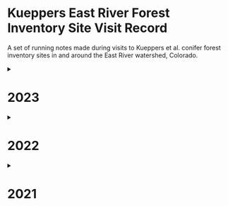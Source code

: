 # Kueppers East River Forest Inventory Site Visit Record

A set of running notes made during visits to Kueppers et al. conifer forest inventory sites in and around the East River watershed, Colorado. 

<details>
    <summary>
        <h1>2023</h1>
    </summary>
<p>

## 8/9/2023
### XX-PLN2
Arrived: NA  
Exited: NA  
Personnel: Worsham, MT Powell, Sewanee  

Mortality survey. Also repaired soil VWC logger and HOBO air T/RH cable. 

## 8/8/2023
### ER-APU1 

Mortality survey. Downloaded DTP data.

## 8/7/2023
### ER-BME1

Sensor data download and maintenance. 

### ER-BME3  

Mortality survey. Downloaded VWC data.

## 8/4/2023
### SR-PVG1
Arrived: NA  
Exited: NA  
Personnel: Worsham, MT Powell  

Sensor data download and maintenance. Site in poor shape due to heavy snow. Snow finally gone. 

### ER-APU1
Arrived: 09:45  
Exited: 11:50  
Personnel: Worsham, MT Powell  

Sensor data download and maintenance. Set lines for mortality survey. 3 tags and collars found on the ground

- 7344 - hung on dead tree at S edge of plot
- 7065 - left in place on the ground

## 8/3/2023
### ER-APL1
Arrived: 09:30  
Exited: 15:00  
Personnel: Worsham, MT Powell, Frazee

Reinventory. Complete. All stems located and measured. Full records.

## 8/2/2023
### ER-APL1
Arrived: NA  
Exited: NA  
Personnel: Worsham, Dashpute, Budoff-Corujo, MT Powell, Frazee  

Reinventory. Also repaired HOBO mount with new style. No data download.

## 8/1/2023
### ER-APL1
Arrived: NA  
Exited: NA  
Personnel: Worsham  
Set lines for reinventory. No inventory–storms.

### CC-CVS1
Arrived: NA  
Exited: NA  
Personnel: Worsham 

Sensor maintenance.

## 7/22/2023
### CC-CVS1 
Arrived: NA  
Exited: NA  
Personnel: Worsham  

Sensor maintenance and data download. 

## 7/21/2023
### ER-APL1
Arrived: NA  
Exited: NA  
Personnel: Worsham  

Soil sampling for HYPROP. 

- Dug to 15 cm 
- Loamy soil 
- Some metasedimentary stones 1-2 cm
- Removed sample at 17:25. Check SM records.

### ER-GT1
Arrived: NA  
Exited: NA  
Personnel: Worsham  

Soil sampling for HYPROP. 

- Dug to 18 cm
- Hammered ring into flat surface
- Some stones at 2-3 cm down
- Clay-loam, more sand and decomposing granodiorite than at ER-BME1
- Removed sample at 16:15. Check SM data
- Distance to logger: 1.6 m

### ER-BME1
Arrived: NA  
Exited: NA  
Personnel: Worsham  

Soil sampling for HYPROP. 

- Dug to 18 cm
- Exposed flat soil surface
- Hammered ring with rubber mallet until flush with bottom
- Soil = clay-loam, 0% rocks and stones
- MOIST!
- Removed sample at 15:30. Check SM records.
- Distance to SM logger: 5.0 m 

## 7/20/2023
### SG-NES2
Arrived: NA  
Exited: NA  
Personnel: Worsham, MT Powell, Dashpute, Budoff-Corujo, Frazee  

Re-inventory Day 1 + coring PICO. Only got a handful of PICO, trying to keep up with inventory pace and dealing with storm. Field data in `EastRiver_Coring_Field_Data_2022-2023.`

## 7/18/2023
### SG-SES1
Arrived: 15:10  
Exited: 17:00  
Personnel: Worsham  

Soil sampling for HYPROP. Protocol:

- Dug pit to 15 cm
- Exposed flat surface at bottom
- Using a rubber mallet, hammered sampling ring to flush with soil surface
- Used trowel to dig out soil around ring
- Pulled out ring, using trowel to preserve soil at bottom, and leaving some soil mounded on top
- Cut mound so soil level was flush with edge of ring
- Soil was extremely dry and somewhat rocky: may have lost some soil or disrupted pore structure especially near the bottom of the sample 
- Removed sample at 16:35. Check SM records.
- Distance to logger: 3.2 m

Notes: 
- Had to dig 3 pits and refill 2
- First tried to hammer without plastic top on top of ring, and soil bounced out with hammering
- Also tried extracting ring without trowel assist, and soil all poured out
- In second pit, tried using trowel to assist extraction, but still lost a lot of soil
- Conclusion was that I needed to dig down well below the bottom of the ring to pull ring and soil out with minimal disturbance

### SG-NES1
Arrived: 14:00  
Exited: 14:35  
Personnel: Worsham  

Sensor data download. Site in decent shape. Very little to remove. 

## 7/16/2023
### CC-CVS1
Arrived: 16:00  
Exited: 17:00  
Personnel: Worsham, Dashpute  

Sensor data download. Site in poor shape.

## 6/17/23
### XX-PLN2
Arrived: 09:40  
Exited: 10:50  
Personnel: Worsham  

Sensor data download. Site in great shape.

## 6/13/23
### SG-SWR1
Arrived: 11:00  
Exited: 12:30  
Personnel: Worsham, Kueppers, Budoff-Corujo, Talavera, Sanchez  

Sensor data download and scouting for sapflux installation. Site in good shape. 

## 6/12/23
### ER-GT1
Arrived: 12:10  
Exited: 12:45  
Personnel: Worsham, Budoff-Corujo  
Sensor data download. Site in OK shape. 

### ER-APL1  
Arrived: 10:00  
Exited: 11:00  
Personnel: Worsham, Budoff-Corujo  
Sensor data download and maintenance. Site in OK shape. Even more deadfall than I recall from last year. Hard-hit defoliated trees from August 2022 mostly seem to have revived, survived. Some new green growth evident on defoliated branches.

## 6/11/23
### SR-PVG1
Arrived: 16:20  
Exited: 17:10  
Personnel: Worsham  
Sensor data download and maintenance. Thwarted due to snow. 

</p>
</details>

<details>
    <summary>
        <h1>2022</h1>
    </summary>
<p>

## 9/24/22
### XX-CAR3  
Arrived: NA  
Exited: NA  
Personnel: Worsham  
Sensor data download and maintenance. Even more animal damage than in August. Had to replace a bunch of stuff...  

### SG-SWR1
Arrived: 12:10  
Exited: 13:00  
Personnel: Worsham, Wainwright  
Sensor data download and maintenance. No major changes since June. Replaced jar on one probe due to animal damage, but no issues with sensors themselves.

### SG-NES1
Arrived: 09:50  
Exited: 11:00  
Personnel: Worsham, Wainwright
Sensor data download and maintenance. Replaced several sensors. No major changes since August.

### XX-PLN2
Arrived: 07:45  
Exited: 08:15  
Personnel: Worsham  
Sensor data download and maintenance. Site in good shape. No major changes since June.

## 9/23/22
### ER-APU1
Arrived: 16:25  
Exited: 17:45  
Personnel: Worsham, Wainwright, Wielandt  
Sensor data download and maintenance. Clear day, beautiful. 

## 9/21/2
### SR-PVG1
Arrived: NA  
Exited: NA  
Personnel: Worsham  
Sensor data download and maintenance. Very rainy, cool. No major changes since August. 

### ER-BME1
Arrived: NA  
Exited: NA  
Personnel: Worsham  
Sensor data download and maintenance. HOBO cables destroyed, otherwise OK. Field-spliced HOBO cables. Replaced a few previously removed sensors. 

### ER-APL1
Arrived: 08:00  
Exited: 08:45  
Personnel: Worsham  
Sensor data download and maintenance. Site in good shape. Cool, clear. No additional significant animal damage. Potential re-growth evident on a few severely defoliated trees. 

## 9/16/22
### CC-CVS1
Arrived: NA  
Exited: NA  
Personnel: Worsham  
Sensor data download and maintenance.  

## 9/15/22
### ER-GT1
Arrived: 13:30  
Exited: 14:25  
Personnel: Worsham  
Sensor data download and maintenance. Rainy, cool. T≈10ºC

## 8/17/22
### XX-CAR3
Arrrived: 08:15  
Exited: 11:20  
Personnel: Worsham, Sewanee (4)  
Mortality survey. Rain, fog, drip. T≈60ºF. Animal damage to soil moisture logger. Plugged cables back in. Did not address bent snow probe (D85B15).  

## 8/16/22
### WG-WGM1
Arrived: 15:45  
Exited: 17:50  
Personnel: Worsham, Powell T, Davis B  
Mortality survey. Completed survey in afternoon, in < 2 hours. 

### ER-APL1
Arrived: 08:15  
Exited: 12:50  
Personnel: Worsham, Powell T, Sewanee  
Mortality survey. Complete. Took B cores from 5 trees. 

## 8/15/22
### CC-CVN1
Personnel: Powell T, Sewanee  
Mortality survey. Finished about 1/3 and descended for lightning storm. 

### CC-EMN1
Personnel: Powell T, Sewanee  
Mortality survey. Complete.

## 8/14/22
### CC-CVS1
Personnel: Powell T, Sewanee  
Mortality survey. Complete.

### CC-CVN2
Personnel: Powell T, Sewanee  
Mortality survey. Complete. 

## 8/12/22
### SG-NES1
Personnel: Powell T, Sewanee  
Mortality survey. Complete.

### SG-NES2
Personnel: Powell T, Sewanee  
Mortality survey. Complete. 

### SG-NWS1
Personnel: Powell T, Sewanee  
Completed site installation and first census. Geotagged corners.

## 8/11/22
### SG-NWS1
Arrived: 09:15  
Exited: 13:10  
Personnel: Worsham, Powell T, Powell MT, Sewanee  
Installation and first census. Very dense site. Cool, moderate moisture in morning. Did not complete. Storm built quickly in afternoon, and we descended in a hurry amid frequent lightning and thunder. 

### SG-NES1
Arrived: 11:20  
Exited: 11:40  
Personnel: Worsham  
Sensor maintenance. Reinstalled and relaunched HOBO air T/RH sensor using new mount.

## 8/10/22
### ER-APL1
Arrived: 13:20  
Exited: 15:55  
Personnel: Worsham, Powell MT, Ramsey  
Mortality survey. Partway through the first lane, Worsham started doing smaller trees on his own and recording notes in field notebook 2022-1. This covered trees with tag numbers 6304+. Light rain and some hail. Thunder. Left before finishing second lane. 

### SR-PVG1
Arrived: 08:20  
Exited: 10:45  
Personnel: Worsham, Powell MT, Ramsey  
Mortality survey and sensor maintenance. Site was damp, as usual. Coral fungus and devil's fingers fruiting. Finished mortality survey quickly, as there were only about 80 trees. 

## 8/9/22
### XX-FAR1
Arrived: 09:45   
Exited: 16:00  
Personnel: Worsham, Powell MT, Sewanee (5)  
Installation and first census. About 300 trees, so moderately dense. In the upper left corner of the plot are a lot of dense pines. Otherwise clumpy. Sparse understory, and mostly fir in the smaller age classes. Somewhat dry site, lying on a local nose just above a small intermittent drainage, which was dry today. At landscape scale, the site is somewhat concave. 

### ER-BME3
Arrived: NA  
Exited: NA  
Personnel: Powell T, Sewanee (2)  
Installation and first census. Two students went to finish BME3 with Powell T. Others went to XX-FAR1. Completed inventory.

## 8/8/22
### ER-BME3
Arrived: 14:20  
Exited: 17:30  
Personnel: Powell T, Worsham, Powell MT, Sewanee (7)  
Installation and first census. Split the 10-person crew up. Three went to ER-BME3 (Powell T leading) while the rest stayed in ER-BME1 for mortality survey (Worsham leading). Installed site. Site is of moderate density and moderate moisture. Canopy is closely packed and stand is mixed age. Saw snowshoe hare. 

### ER-BME1
Arrived: 09:45  
Exited: 13:40  
Personnel: Powell T, Worsham, Powell MT, Sewanee (5)  
Mortality survey and coring. Split the 10-person crew up. Three went to ER-BME3 (Powell T leading) while the rest stayed in ER-BME1 for mortality survey (Worsham leading). Completed mortality survey in 4 hours. A couple of trees were difficult to find. Seems like a relatively low mortality rate, compared to some others we've seen. Took cores from 5 fir and 4 spruce, randomly sampled, for B cores in this series. 

## 8/7/22
### ER-GT1
Arrived: NA  
Exited: NA  
Personnel: Powell T, Powell MT, Worsham, Sewanee  
Mortality survey and coring. First plot with 7-student Sewanee crew, plus T and MT Powell. Worsham arrived from Denver a few hours after the crew started. Took cores from 5 fir and 4 spruce, randomly sampled, for B cores in this series. Inspected sensors and found damage to FC5299. 

## 7/22/22
### ER-BME3
Arrived: 09:20  
Exited: 11:10  
Personnel: Kueppers, Worsham  
Installed plot corners for inventory in August. 

## 7/19/22
### SG-NES1
Arrived: 09:45  
Exited: 13:30  
Personnel: Worsham, Henderson A, Peterson A  
Coring. No major changes in site since July. Very warm and dry. T=75ºF. Understory lush, snow gone. Less than 5% cloud cover at arrival and clear through day. Removed broken snow DTP array.

## 7/17/22
### ER-APU1
Arrived: NA  
Exited: NA  
Personnel: Worsham, Henderson A, Peterson A  
Coring. No major changes in site since June. Warm, windy and dry. All cores taken within plot boundaries.

## 7/14/22
### XX-CAR3
Arrived: 09:15  
Exited: 14:00  
Personnel: Worsham, Henderson A  
Coring. Dry site. 50% cloud cover at arrival, but clearing. Storms at 13:30. No major changes in site since June. T=70ºF. Had to go outside the plot boundaries for several ABLA and did not get a full 20. Additional trees located along N and W edges within 10 m of plot boundary. 

## 7/13/22
### SR-PVG1
Arrived: NA  
Exited: NA  
Personnel: Worsham, Kaufman E  
Coring. Site dry. Storms toward noon. Had to go outside plot boundaries for several trees. Additional trees located along N edge within 10 m of plot boundary, except 8682 at NE corner and 8688, just W of NW corner. Removed broken snow probe (D0E2CF) and broken soil probe (F69C60).

### CC-CVS1
Arrived: 08:50  
Exited: 11:00  
Personnel: Worsham, Kaufman E  
Coring. Clear morning. T≈60ºF. Site damp at arrival. Sampled out-of-plot (OOP) trees. Additional trees located along N and E edges within 10 m of plot boundary. Tagged and measured DBH, CII, canopy position for new OOP trees.

## 7/12/22
### CC-CVS1
Arrived: 09:30  
Exited: 15:45  
Personnel: Worsham  
Coring. Cored all possible trees within CC-CVS1 plot boundaries. Still need to core 9 ABLA outside plot. For a timing benchmark, was able to take A and B cores from 24 trees in 6 hours. Removed dead soil probe CD187B.

## 7/11/22
### CC-CVS1
Arrived: 13:30  
Exited: 15:30  
Personnel: Worsham  
Coring. Sampled A and B cores from 7 trees. Will likely need to sample ABLA out of plot (OOP), as there just aren't very many canopy ABLA within bounds. 

### Research Meadow
Personnel: Worsham  
Practice coring in research meadow trees. Key lessons: (1) measure sapwood depth before putting core in straw... (2) try to keep the borer vertically perpendicular to the growth angle of the tree for most accurate ring-widths.

## 6/16/22
### CC-CVS1
Arrived: 07:55  
Exited: 09:30  
Personnel: Worsham  
Sensor data download and maintenance. Took gland-to-ground and other measurements for all sensors. 

## 6/15/22
### SG-SWR1
Personnel: Worsham, Kueppers, Fauteux  
Relaunched HOBO air T/RH logger, having forgotten to do so on 6/9/21. Sampling begins at 13:00. 

### SG-NES1
Arrived: 11:10  
Exited: 11:55  
Personnel: Worsham, Kueppers  
Sensor data download and maintenance. Site mostly dry. Still some snow covering soil sensors, so did not get full GTG measurements, though all data were retrievable. 

### SG-NWS1
Arrived: NA  
Exited: NA  
Personnel: Worsham, Kueppers, Fauteux  
Site installation. Set up 4 corners for inventory in August. Did not take GPS readings. Need to do so in August. Site sits a few hundred m beyond the summit of Snodgrass and is QUITE DENSE and uneven-aged. Mild slope, a few snow-maintained gaps, fairly dry WNW facing site. Lots of ABLA and even more PIEN in understory. No PICO evident. Temperature is remarkably cool (T≈40ºF), compared to other aspects on Snodgrass, with <5% snow evident, despite much more remaining on N aspects near summit. Likely has had a short growing season historically, but now longer, as suggested by the abundance of seedlings and saplings and relatively short-statured older trees. Patchy ground cover is primarily *Vaccinium myrtillus*.

## 6/14/22
### ER-APU1  
Arrived: 10:40  
Exited: 12:30  
Personnel: Worsham, Fauteux  
Sensor data download and maintenance. Approach was very difficult for Fauteux. Took over 2 hours to access site, and scrambling was quite uncomfortable. Keep in mind for research assistants with limited experience in mountain terrain in future. 

## 6/13/22
### SR-PVG1
Arrived: NA  
Exited: NA  
Personnel: Worsham, Fauteux  

Sensor data download and maintenance. Site somewhat moist. 30% snow in plot, but no snow in contact with sensors. Lots of deadfall, likely more than in 2021. Very little ground cover, perhaps because of cattle grazing in summer/fall 2021. Sensor site in very poor condition. See maintenance records for details. 

### XX-PLN2
Arrived: 09:00 
Exited: 10:40 
Personnel: Worsham, Fateux  

Sensor data download and maintenance. Site is generally in good shape. No bends or warps on the DTP probes. Soil looks very dry. Clear day, but somewhat smoky/hazy and light wind. 

## 6/12/22
### XX-FAR1
Arrived: 07:30  
Exited: 10:00  
Personnel: Worsham, Kueppers, Fauteux  
Site installation at higher of two potential Brush Creek sites. Actually in Farris Creek drainage, so will name accordingly. It's a unique looking site. The surrounding area is some mature PIEN/ABLA but a lot of PICO interspersed. Nearby there are exclusive PICO stands and some past char still evident on deadfall and a few standing dead stems, suggesting a stand-clearing fire within the last century or so. Site itself is heavy on PICO. The slope is gentle, 5-10%, and the site is NW facing. Understory is sparse but LOTS of PIEN seedlings and saplings. Not much PIEN in the canopy, it appears, but much ABLA. E corner abuts a deep, likely intermittent drainage with some surface flow on 6/12/22. Soil is shallow, and there is abundant deadfall, especially to the N and W of the plot, including some large dead within the plot bounds. 

## 6/11/22
### ER-BME3
Arrived: NA  
Exited: NA  
Personnel: Worsham, Kueppers, Fauteux  
Site installation at third Baldy East site. Found viable site about 10 m E of original proposed plot. Still a lot of snow on the ground, so couldn't finalize corners. Will need to return to set corners in July. Used a red handkerchief for flagging. Put in 2 corner stakes where soil was exposed and geotagged all proposed corner locations, but will need to update geotags once corners are adjusted for slope and finalized. Slope angle is mild and the site faces approximately E, to the extent it has an aspect at all. Small bump or drop near center, parallel to slope. May just be a buried tree, but may want to reevaluate site for suitability after snowmelt. That soil which is exposed is very rocky, but hard to assess understory and ground cover. Need to look out for standing water and drainage after melt. PIEN and ABLA dominate the canopy in apparently equal numbers. This is a mature stand. 

### ER-BME1
Arrived: NA  
Exited: NA  
Personnel: Worsham, Kueppers, Fauteux  
Sensor data download and maintenance. Site in bad shape. See maintenance record for details.

## 6/10/22
### XX-CAR3
Personnel: Worsham, Fauteux  
Sensor data download and maintenance. Site is QUITE dry already. 0% snow. No significant mortality change. Ground cover full, extensive, green. Clear morning, T≈10ºC. Sensor site in good shape. 

### Red Mountain 1
Personnel: Worsham, Fauteux  
Scouting. Drive is 50 min + PAST the Carbon TH beyond Ohio Pass. Road is impassable approx. 3 miles from TH. Didn't attempt hike for time. Not a feasible site due to access time and constraints. 

### ER-APL1
Arrived: 14:15  
Exited: 15:00  
Personnel: Worsham  
Sensor data download and maintenance. Lots of deadfall in plot, far more than last year, probably owing to winter and spring winds. Site very damp, as usual. 10% snow. Slightly windy. T≈15ºC. 60% cloud cover. Probes and infrastructure all seem in good shape.

## 6/9/22
### Snodgrass NW Slope 1
Personnel: Worsham  
Scouting. Decent site. Gentle slope. PIEN/ABLA dominated, with lots of short-statured mature trees and dense seedlings/saplings. Some logging evidence between summit and site. Lots of deadfall. Not much exposed, visible rock. NW aspect. Ground cover herbaceous, sparse. 20-30% snow cover.

### SG-NES1
Arrived: 09:45
Exited: 11:00
Personnel: Worsham, Fauteux  
Sensor data download and maintenance. Sensor site somewhat damaged by snow. See sensor maintenance record for details. 

## 6/8/22
### ER-GT1
Arrived: 16:40  
Exited: 18:20  
Personnel: Worsham, Fauteux  
Sensor data download and maintenance. 10-15% snow cover, damp soil. Clear sky. T≈20ºC. Mortality extensive but seems similar to that in 2021. See sensor maintenance record for details. 
</p>
</details>

<details>
    <summary>
        <h1>2021</h1>
    </summary>
<p>

## 10/8/21
### CC-CVS1
Arrived: NA  
Exited: NA  
Personnel: Worsham, Dafflon, Wielandt  
Sensor data download and inspection. Soil moisture infrastructure OK. Also installed snow and soil DTP probes and HOBO air T/RH sensor.

### ER-APU1
Arrived: NA  
Exited: NA  
Personnel: Worsham, Dafflon, Wielandt  
Sensor data download and inspection. Soil moisture infrastructure OK. Also installed snow and soil DTP probes and HOBO air T/RH sensor.

### ER-GT1
Arrived: NA  
Exited: NA  
Personnel: Worsham, Dafflon, Wielandt  
Installed snow and soil DTP probes. 

### SR-PVG1
Arrived: NA  
Exited: NA  
Personnel: Worsham, Dafflon, Wielandt 
Sensor data download and inspection. Soil moisture infrastructure OK. Also installed snow and soil DTP probes and HOBO air T/RH sensor.

## 10/6/21
### ER-BME1
Arrived: 11:45  
Exited: 13:00  
Personnel: Worsham, Dafflon, Wang  
Sensor data download and inspection. Soil moisture infrastructure OK. Also installed snow and soil DTP probes and HOBO air T/RH sensor.

## 10/5/21
### ER-GT1
Arrived: 13:25  
Exited: 17:00  
Personnel: Worsham  
Sensor data download and inspection. Soil moisture infrastructure OK.  

## 08/13/21
### CC-CVS1
Arrived: NA  
Exited: 10:00  
Personnel: Worsham  
Sensor installation. Completed. 

## 08/12/21
### CC-CVS1
Arrived: NA  
Exited: NA  
Personnel: Worsham, Hinojo-Hinojo  
Sensor installation. Didn't quite finish due to time constraints. 

## 08/05/21
### XX-PLN2
Arrived: NA  
Exited: 12:30  
Personnel: Worsham, Katz, Elliott  
Sensor installation. Complete. Saw bear scat with plastic bag and trail mix in it. 

## 08/05/2021
### SR-PVG1
Arrived: NA    
Exited: 17:25  
Personnel: Worsham, Katz, Elliott  
Sensor installation. Complete.

## 07/28/2021
### ER-APU1
Arrived: NA  
Exited: 13:30  
Personnel: Worsham, Katz, Elliott  
Sensor installation. Complete.

## 07/23/21
### ER-GT1
Arrived: NA  
Exited: 12:00  
Personnel: Kueppers, Katz, Elliott  
Sensor installation. Complete.

## 07/20/21
Arrived: NA  
Exited: NA  
Personnel: Worsham, Katz, Elliott  
Sensor location measurements and first census.

## 07/16/21
### XX-CAR3
Arrived: NA  
Exited: 19:00  
Personnel: Worsham, Katz  
Sensor installation. Complete. Inventory site installation: will return for census.

## 07/15/2021
### SG-NES1
Arrived: NA  
Exited: 19:00  
Personnel: Worsham, Katz, Elliott  
Sensor installation. Complete.

## 06/24/21
### ER-BME1
Arrived: NA  
Exited: 10:40  
Personnel: Kueppers, Worsham, Katz, Elliott  
Sensor installation. Complete. 

## 06/23/21
### ER-APL1
Arrived: NA  
Exited: 14:35  
Personnel: Worsham, Kueppers, Katz, Elliott
Sensor installation. Complete. 

## 06/08/21
### SG-SWR1
Arrived: NA  
Exited: 13:20  
Personnel: Dafflon, Worsham, Katz  
First sensor installation. Complete.
</p>
</details>